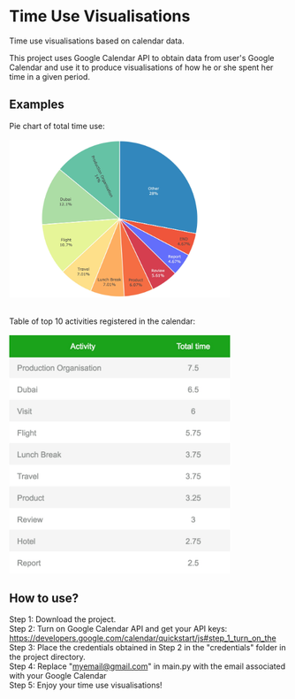 # Time Use Visualisations
Time use visualisations based on calendar data.

This project uses Google Calendar API to obtain data from user's Google Calendar and use it to produce visualisations of how he or she spent her time in a given period.

## Examples

Pie chart of total time use:<br><br>
<img src="/images/piechart.jpg" width="400">

<br>
Table of top 10 activities registered in the calendar:<br><br>
<img src="/images/table.jpg" width="400">

## How to use?

Step 1: Download the project.<br>
Step 2: Turn on Google Calendar API and get your API keys: https://developers.google.com/calendar/quickstart/js#step_1_turn_on_the<br>
Step 3: Place the credentials obtained in Step 2 in the "credentials" folder in the project directory.<br>
Step 4: Replace "myemail@gmail.com" in main.py with the email associated with your Google Calendar<br>
Step 5: Enjoy your time use visualisations!<br>
